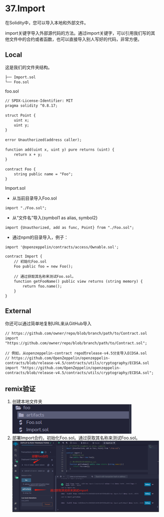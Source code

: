 # 37.Import
在Solidity中，您可以导入本地和外部文件。

import关键字导入外部源代码的方法。通过import关键字，可以引用我们写的其他文件中的合约或者函数，也可以直接导入别人写好的代码，非常方便。
## Local
这是我们的文件夹结构。

```solidity
├── Import.sol
└── Foo.sol
```
foo.sol
```solidity
// SPDX-License-Identifier: MIT
pragma solidity ^0.8.17;

struct Point {
    uint x;
    uint y;
}

error Unauthorized(address caller);

function add(uint x, uint y) pure returns (uint) {
    return x + y;
}

contract Foo {
    string public name = "Foo";
}
```
 Import.sol
* 从当前目录导入Foo.sol
```solidity
import "./Foo.sol";
```
* 从“文件名”导入{symbol1 as alias, symbol2}
```solidity
import {Unauthorized, add as func, Point} from "./Foo.sol";
```
* 通过npm的目录导入，例子：
```solidity
import '@openzeppelin/contracts/access/Ownable.sol';
```
```solidity
contract Import {
    // 初始化Foo.sol
    Foo public foo = new Foo();

    // 通过获取其名称来测试Foo.sol。
    function getFooName() public view returns (string memory) {
        return foo.name();
    }
}
```

## External
你还可以通过简单地复制URL来从GitHub导入
```solidity
// https://github.com/owner/repo/blob/branch/path/to/Contract.sol
import "https://github.com/owner/repo/blob/branch/path/to/Contract.sol";

// 例如，从openzeppelin-contract repo的release-v4.5分支导入ECDSA.sol
// https://github.com/OpenZeppelin/openzeppelin-contracts/blob/release-v4.5/contracts/utils/cryptography/ECDSA.sol
import "https://github.com/OpenZeppelin/openzeppelin-contracts/blob/release-v4.5/contracts/utils/cryptography/ECDSA.sol";
```


## remix验证
1. 创建本地文件夹
![37-1.png](./img/37-1.png)
2. 部署Import合约，初始化Foo.sol。通过获取其名称来测试Foo.sol。
![37-2.jpg](./img/37-2.jpg)